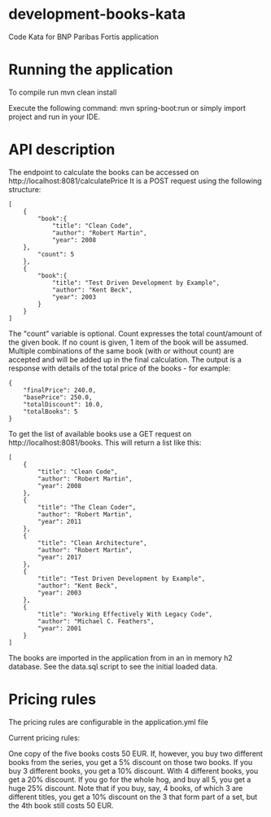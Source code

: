 # development-books-kata
Code Kata for BNP Paribas Fortis application

# Running the application

To compile run mvn clean install

Execute the following command:
mvn spring-boot:run
or simply import project and run in your IDE.

# API description

The endpoint to calculate the books can be accessed on http://localhost:8081/calculatePrice
It is a POST request using the following structure:

````
[
    {
        "book":{
            "title": "Clean Code",
            "author": "Robert Martin",
            "year": 2008
    },
        "count": 5
    },
    {
        "book":{
            "title": "Test Driven Development by Example",
            "author": "Kent Beck",
            "year": 2003
        }
    }
]
````

The "count" variable is optional. Count expresses the total count/amount of the given book. If no count is given, 1 item of the book will be assumed.
Multiple combinations of the same book (with or without count) are accepted and will be added up in the final calculation.
The output is a response with details of the total price of the books - for example:

````
{
    "finalPrice": 240.0,
    "basePrice": 250.0,
    "totalDiscount": 10.0,
    "totalBooks": 5
}
````

To get the list of available books use a GET request on http://localhost:8081/books. 
This will return a list like this:

````
[
    {
        "title": "Clean Code",
        "author": "Robert Martin",
        "year": 2008
    },
    {
        "title": "The Clean Coder",
        "author": "Robert Martin",
        "year": 2011
    },
    {
        "title": "Clean Architecture",
        "author": "Robert Martin",
        "year": 2017
    },
    {
        "title": "Test Driven Development by Example",
        "author": "Kent Beck",
        "year": 2003
    },
    {
        "title": "Working Effectively With Legacy Code",
        "author": "Michael C. Feathers",
        "year": 2001
    }
]
````

The books are imported in the application from in an in memory h2 database. 
See the data.sql script to see the initial loaded data.


# Pricing rules

The pricing rules are configurable in the application.yml file

Current pricing rules:

One copy of the five books costs 50 EUR.
If, however, you buy two different books from the series, you get a 5% discount on those two books.
If you buy 3 different books, you get a 10% discount.
With 4 different books, you get a 20% discount.
If you go for the whole hog, and buy all 5, you get a huge 25% discount.
Note that if you buy, say, 4 books, of which 3 are different titles, you get a 10% discount on the 3 that form part of a set, but the 4th book still costs 50 EUR.